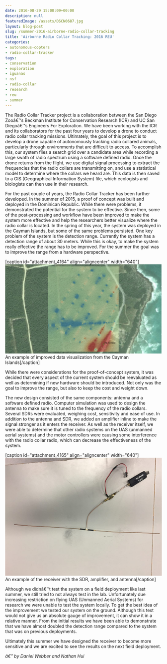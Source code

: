 ```yaml
---
date: 2016-08-29 15:00:09+00:00
description: null
featuredImage: /assets/DSCN0687.jpg
layout: blog-post
slug: /summer-2016-airborne-radio-collar-tracking
title: 'Airborne Radio Collar Tracking: 2016 REU'
categories:
- autonomous-copters
- radio-collar-tracker
tags:
- conservation
- exploration
- iguanas
- nsf
- radio-collar
- research
- reu
- summer
---
```


The Radio Collar Tracker project is a collaboration between the San Diego Zooâ€™s Beckman Institute for Conservation Research (ICR) and UC San Diegoâ€™s Engineers For Exploration. We have been working with the ICR and its collaborators for the past four years to develop a drone to conduct radio collar tracking missions. Ultimately, the goal of this project is to develop a drone capable of autonomously tracking radio collared animals, particularly through environments that are difficult to access. To accomplish this, our system flies a search grid over a candidate area while recording a large swath of radio spectrum using a software defined radio. Once the drone returns from the flight, we use digital signal processing to extract the frequencies that the radio collars are transmitting on, and use a statistical model to determine where the collars we heard are. This data is then saved to a GIS (Geographical Information System) file, which ecologists and biologists can then use in their research.

For the past couple of years, the Radio Collar Tracker has been further developed. In the summer of 2015, a proof of concept was built and deployed in the Dominican Republic. While there were problems, it demonstrated the potential for the system to be effective. Since then, some of the post-processing and workflow have been improved to make the system more effective and help the researchers better visualize where the radio collar is located. In the spring of this year, the system was deployed in the Cayman Islands, but some of the same problems persisted. One key problem of the system is the detection range. Currently the system has a detection range of about 30 meters. While this is okay, to make the system really effective the range has to be improved. For the summer the goal was to improve the range from a hardware perspective.

[caption id="attachment_4164" align="aligncenter" width="640"]![Cayman Islands Flight Results](/assets/2016-08-29-summer-2016-airborne-radio-collar-tracking_LCI-1024x583.png) An example of improved data visualization from the Cayman Islands[/caption]

While there were considerations for the proof-of-concept system, it was decided that every aspect of the current system should be reevaluated as well as determining if new hardware should be introduced. Not only was the goal to improve the range, but also to keep the cost and weight down.

The new design consisted of the same components: antenna and a software defined radio. Computer simulation was used to design the antenna to make sure it is tuned to the frequency of the radio collars. Several SDRs were evaluated, weighing cost, sensitivity and ease of use. In addition to the antenna and SDR, we added an amplifier inline to make the signal stronger as it enters the receiver. As well as the receiver itself, we were able to determine that other radio systems on the UAS (unmanned aerial systems) and the motor controllers were causing some interference with the radio collar radio, which can decrease the effectiveness of the system.

[caption id="attachment_4165" align="aligncenter" width="640"]![New Radio Collar Tracker RF Equipment](/assets/2016-08-29-summer-2016-airborne-radio-collar-tracking_IMG_0786-1024x768.jpg) An example of the receiver with the SDR, amplifier, and antenna[/caption]

Although we didnâ€™t test the system on a field deployment like last summer, we still tried to not always test in the lab. Unfortunately due increasing restriction on flying UAS (Unmanned Aerial Systems) for research we were unable to test the system locally. To get the best idea of the improvement we tested our system on the ground. Although this test would not give us an absolute gauge of improvement, it can show it in a relative manner. From the initial results we have been able to demonstrate that we have almost doubled the detection range compared to the system that was on previous deployments.

Ultimately this summer we have designed the receiver to become more sensitive and we are excited to see the results on the next field deployment.

__â€”_ by Daniel Webber and Nathan Hui_
